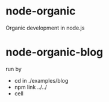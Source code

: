 node-organic
============

Organic development in node.js

node-organic-blog
=================

run by 
- cd in ./examples/blog
- npm link ../../
- cell